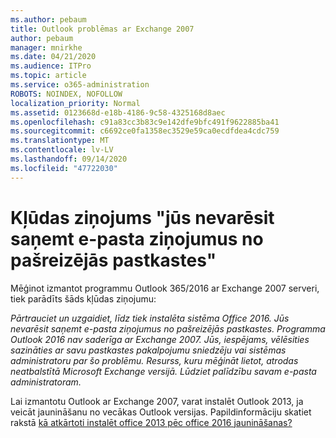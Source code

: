 ```yaml
---
ms.author: pebaum
title: Outlook problēmas ar Exchange 2007
author: pebaum
manager: mnirkhe
ms.date: 04/21/2020
ms.audience: ITPro
ms.topic: article
ms.service: o365-administration
ROBOTS: NOINDEX, NOFOLLOW
localization_priority: Normal
ms.assetid: 0123668d-e18b-4186-9c58-4325168d8aec
ms.openlocfilehash: c91a83cc3b83c9e142dfe9bfc491f9622885ba41
ms.sourcegitcommit: c6692ce0fa1358ec3529e59ca0ecdfdea4cdc759
ms.translationtype: MT
ms.contentlocale: lv-LV
ms.lasthandoff: 09/14/2020
ms.locfileid: "47722030"
---
```

# <a name="solution-for-error-you-wont-be-able-to-receive-mail-from-a-current-mailbox"></a>Kļūdas ziņojums "jūs nevarēsit saņemt e-pasta ziņojumus no pašreizējās pastkastes"
Mēģinot izmantot programmu Outlook 365/2016 ar Exchange 2007 serveri, tiek parādīts šāds kļūdas ziņojumu:

*Pārtrauciet un uzgaidiet, līdz tiek instalēta sistēma Office 2016. Jūs nevarēsit saņemt e-pasta ziņojumus no pašreizējās pastkastes. Programma Outlook 2016 nav saderīga ar Exchange 2007. Jūs, iespējams, vēlēsities sazināties ar savu pastkastes pakalpojumu sniedzēju vai sistēmas administratoru par šo problēmu. Resurss, kuru mēģināt lietot, atrodas neatbalstītā Microsoft Exchange versijā. Lūdziet palīdzību savam e-pasta administratoram.*

Lai izmantotu Outlook ar Exchange 2007, varat instalēt Outlook 2013, ja veicāt jaunināšanu no vecākas Outlook versijas. Papildinformāciju skatiet rakstā [kā atkārtoti instalēt office 2013 pēc office 2016 jaunināšanas?](https://support.office.com/article/a6ca92f4-cbb4-4609-9fdb-f8d3dd6812f3)